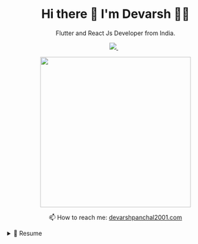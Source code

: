 

<h1 align='center'>
    Hi there 👋 I'm Devarsh 👨‍💻
  </h1>
  
  <p align='center'>
    Flutter and React Js Developer from India.
  </p>
  
  
<p align='center'>
  
  <a href="https://www.linkedin.com/in/dev-devarsh/">
    <img src="https://img.shields.io/badge/linkedin-%230077B5.svg?&style=for-the-badge&logo=linkedin&logoColor=white" />
  </a>&nbsp;&nbsp;
  
</p>
  
  <p align='center'>
    <a href="#"><img src="https://github-readme-stats.vercel.app/api?username=Dev-Devarsh&show_icons=true&count_private=true&theme=dark" width="350"></a>
  </p>
  
  
  <p align='center'>
    📫 How to reach me: <a href='mailto:devarshpanchal2001.com'>devarshpanchal2001.com</a>
  </p>
  
  
  <details>
    <summary>📃 Resume</summary>
  
  
  ## Education
  
  - 📖 **Bachelor of Engineering - EC**\
  📆 2018 - 2022\
  📍 **Government Engineering College** - Gandhinagar, Gujarat
  
  ## Experience
  <div>
  <img align="right" src="https://img.shields.io/badge/Node.js-339933?style=for-the-badge&logo=nodedotjs&logoColor=white" />
  <img align="right" src="https://img.shields.io/badge/React-20232A?style=for-the-badge&logo=react&logoColor=61DAFB" /> </div>
  <img align="right" src="https://roszkowski.dev/images/2020-05-04/Flutter-logo-animation-v1-2.gif" width="120" height="60"/>
  
  
  
  - 👨‍💻 **Application Developer**\
  📆 2022 - moment\
  📍 **Sympos Australia PTY LTD** - Ahmedabad, Gujarat
    
  
  
  
  </details>
  
